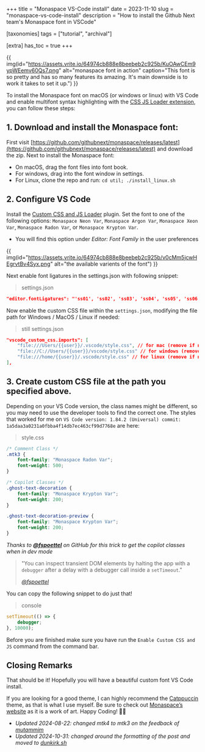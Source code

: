 +++
title = "Monaspace VS-Code install"
date = 2023-11-10
slug = "monaspace-vs-code-install"
description = "How to install the Github Next team's Monaspace font in VSCode"

[taxonomies]
tags = ["tutorial", "archival"]

[extra]
has_toc = true
+++

{{ img(id="https://assets.vrite.io/64974cb888e8beebeb2c925b/KuOAwCEm9ypWEemv60Qs7.png" alt="monaspace font in action" caption="This font is so pretty and has so many features its amazing. It's main downside is to work it takes to set it up.") }}

To install the Monaspace font on macOS (or windows or linux) with VS Code and enable multifont syntax highlighting with the [CSS JS Loader extension](https://marketplace.visualstudio.com/items?itemName=be5invis.vscode-custom-css), you can follow these steps:

## 1. Download and install the Monaspace font:

First visit [https://github.com/githubnext/monaspace/releases/latest](https://github.com/githubnext/monaspace/releases/latest) and download the zip.
Next to install the Monaspace font:
- On macOS, drag the font files into font book.
- For windows, drag into the font window in settings.
- For Linux, clone the repo and run: `cd util; ./install_linux.sh`

## 2. Configure VS Code

Install the [Custom CSS and JS Loader](https://marketplace.visualstudio.com/items?itemName=be5invis.vscode-custom-css) plugin.
Set the font to one of the following options: `Monaspace Neon Var`, `Monaspace Argon Var`, `Monaspace Xeon Var`, `Monaspace Radon Var`, or `Monaspace Krypton Var`.

- You will find this option under _Editor: Font Family_ in the user preferences

{{ img(id="https://assets.vrite.io/64974cb888e8beebeb2c925b/v0cMm5jcwHEgrvtBv4Syx.png" alt="the available varients of the font") }}


Next enable font ligatures in the settings.json with following snippet:

> settings.json
```json
"editor.fontLigatures": "'ss01', 'ss02', 'ss03', 'ss04', 'ss05', 'ss06', 'ss07', 'ss08', calt', 'dlig'",
```
Now enable the custom CSS file within the `settings.json`, modifying the file path for Windows / MacOS / Linux if needed:

> still settings.json
```json
"vscode_custom_css.imports": [
    "file:///Users/{{user}}/.vscode/style.css", // for mac (remove if not mac)
    "file://C://Users/{{user}}/vscode/style.css" // for windows (remove if not windows)
    "file:///home/{{user}}/.vscode/style.css" // for linux (remove if not windows)
],
```

## 3. Create custom CSS file at the path you specified above.

Depending on your VS Code version, the class names might be different, so you may need to use the developer tools to find the correct one.
The styles that worked for me on `VS Code version: 1.84.2 (Universal) commit: 1a5daa3a0231a0fbba4f14db7ec463cf99d7768e` are here:

> style.css
```css
/* Comment Class */
.mtk3 {
    font-family: "Monaspace Radon Var";
    font-weight: 500;
}

/* Copilot Classes */
.ghost-text-decoration {
    font-family: "Monaspace Krypton Var";
    font-weight: 200;
}

.ghost-text-decoration-preview {
    font-family: "Monaspace Krypton Var";
    font-weight: 200;
}
```

*Thanks to **[@fspoettel](https://github.com/fspoettel)** on GitHub for this trick to get the copilot classes when in dev mode*

> "You can inspect transient DOM elements by halting the app with a `debugger` after a delay with a debugger call inside a `setTimeout`."
>
> <cite>[@fspoettel](https://github.com/fspoettel)</cite>

You can copy the following snippet to do just that!

> console
```ts
setTimeout(() => {
    debugger;
}, 10000);
```

Before you are finished make sure you have run the `Enable Custom CSS and JS` command from the command bar.

## Closing Remarks

That should be it! Hopefully you will have a beautiful custom font VS Code install.

If you are looking for a good theme, I can highly recommend the [Catppuccin](https://marketplace.visualstudio.com/items?itemName=Catppuccin.catppuccin-vsc) theme, as that is what I use myself. Be sure to check out [Monaspace’s website](https://monaspace.githubnext.com/) as it is a work of art. Happy Coding! 👩‍💻

* *Updated 2024-08-22: changed mtk4 to mtk3 on the feedback of [mutammim](https://github.com/mutammim)*
* *Updated 2024-10-31: changed around the formatting of the post and moved to [dunkirk.sh](https://dunkirk.sh)*
